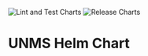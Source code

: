 ![Lint and Test Charts](https://github.com/fastlorenzo/unms-chart/workflows/Lint%20and%20Test%20Charts/badge.svg?branch=master) ![Release Charts](https://github.com/fastlorenzo/unms-chart/workflows/Release%20Charts/badge.svg)
# UNMS Helm Chart

